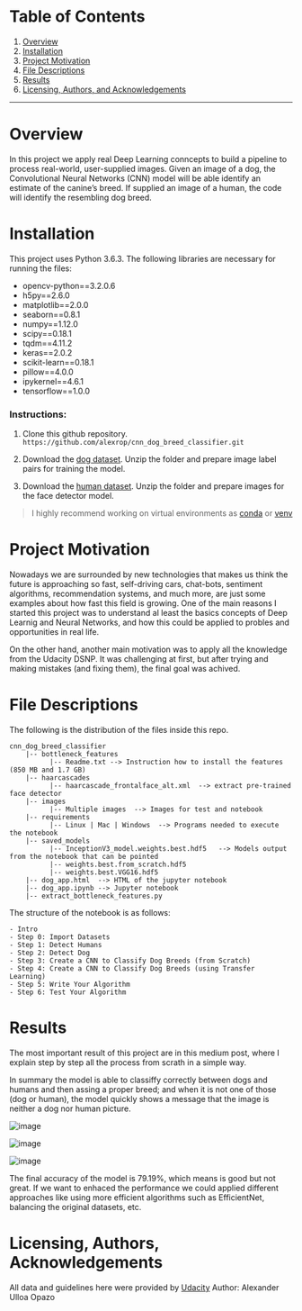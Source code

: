 # Table of Contents

1. [Overview](#overview)
2. [Installation](#installation)
3. [Project Motivation](#motivation)
4. [File Descriptions](#files)
5. [Results](#results)
6. [Licensing, Authors, and Acknowledgements](#licensing)


---

# Overview <a name="overview"></a>

In this project we apply real Deep Learning conncepts to build a pipeline to process real-world, user-supplied images. Given an image of a dog, the Convolutional Neural Networks (CNN) model will be able identify an estimate of the canine’s breed. If supplied an image of a human, the code will identify the resembling dog breed.


# Installation <a name="installation"></a>

This project uses Python 3.6.3. The following libraries are necessary for running the files: 

  - opencv-python==3.2.0.6
  - h5py==2.6.0
  - matplotlib==2.0.0
  - seaborn==0.8.1
  - numpy==1.12.0
  - scipy==0.18.1
  - tqdm==4.11.2
  - keras==2.0.2
  - scikit-learn==0.18.1
  - pillow==4.0.0
  - ipykernel==4.6.1
  - tensorflow==1.0.0

### Instructions:

1. Clone this github repository.
`https://github.com/alexrop/cnn_dog_breed_classifier.git`

2. Download the [dog dataset](https://s3-us-west-1.amazonaws.com/udacity-aind/dog-project/dogImages.zip). Unzip the folder and prepare image label pairs for training the model.

3. Download the [human dataset](https://s3-us-west-1.amazonaws.com/udacity-aind/dog-project/lfw.zip). Unzip the folder and prepare images for the face detector model.

> I highly recommend working on virtual environments as [conda](https://conda.io/projects/conda/en/latest/user-guide/tasks/manage-environments.html#activating-an-environment) or [venv](https://docs.python.org/3.6/library/venv.html) 


# Project Motivation <a name="motivation"></a>

Nowadays we are surrounded by new technologies that makes us think the future is approaching so fast, self-driving cars, chat-bots, sentiment algorithms, recommendation systems, and much more, are just some examples about how fast this field is growing. One of the main reasons I started this project was to understand al least the basics concepts of Deep Learnig and Neural Networks, and how this could be applied to probles and opportunities in real life. 

On the other hand, another main motivation was to apply all the knowledge from the Udacity DSNP. It was challenging at first, but after trying and making mistakes (and fixing them), the final goal was achived. 


# File Descriptions <a name="files"></a>

The following is the distribution of the files inside this repo.

```
cnn_dog_breed_classifier
    |-- bottleneck_features
          |-- Readme.txt --> Instruction how to install the features (850 MB and 1.7 GB)
    |-- haarcascades
          |-- haarcascade_frontalface_alt.xml  --> extract pre-trained face detector
    |-- images
          |-- Multiple images  --> Images for test and notebook
    |-- requirements
          |-- Linux | Mac | Windows  --> Programs needed to execute the notebook
    |-- saved_models
          |-- InceptionV3_model.weights.best.hdf5   --> Models output from the notebook that can be pointed
          |-- weights.best.from_scratch.hdf5 
          |-- weights.best.VGG16.hdf5 
    |-- dog_app.html  --> HTML of the jupyter notebook
    |-- dog_app.ipynb --> Jupyter notebook
    |-- extract_bottleneck_features.py

```
The structure of the notebook is as follows:

    - Intro
    - Step 0: Import Datasets
    - Step 1: Detect Humans
    - Step 2: Detect Dog
    - Step 3: Create a CNN to Classify Dog Breeds (from Scratch)
    - Step 4: Create a CNN to Classify Dog Breeds (using Transfer Learning)
    - Step 5: Write Your Algorithm
    - Step 6: Test Your Algorithm

# Results <a name="results"></a>

The most important result of this project are in this medium post, where I explain step by step all the process from scrath in a simple way.

In summary the model is able to classiffy correctly between dogs and humans and then assing a proper breed; and when it is not one of those (dog or human), the model quickly shows a message that the image is neither a dog nor human picture.

![image](https://user-images.githubusercontent.com/49656060/129087896-bc5897de-cec5-4b45-8a73-27aa91702995.png)

![image](https://user-images.githubusercontent.com/49656060/129088026-b67ac526-7f5e-4164-9f50-a9b59192e703.png)

![image](https://user-images.githubusercontent.com/49656060/129088058-42dab17b-aacf-4428-acba-a87333d2a3d0.png)


The final accuracy of the model is 79.19%, which means is good but not great. If we want to enhaced the performance we could applied different approaches like using more efficient algorithms such as EfficientNet, balancing the original datasets, etc.


# Licensing, Authors, Acknowledgements <a name="licensing"></a>

All data and guidelines here were provided by [Udacity](https://www.udacity.com/course/data-scientist-nanodegree--nd025)
Author: Alexander Ulloa Opazo
